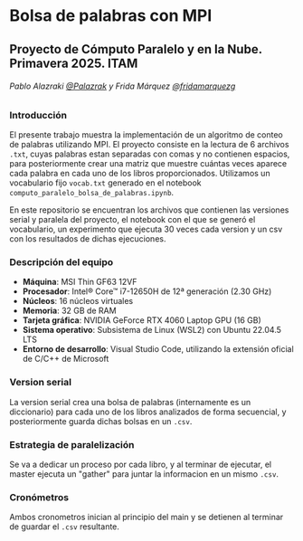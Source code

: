 # Bolsa de palabras con MPI

## Proyecto de Cómputo Paralelo y en la Nube. Primavera 2025. ITAM

###### Pablo Alazraki [@Palazrak](https://github.com/Palazrak) y Frida Márquez [@fridamarquezg](https://github.com/fridamarquezg)

### Introducción

El presente trabajo muestra la implementación de un algoritmo de conteo de palabras utilizando MPI. El proyecto consiste en la lectura de 6 archivos `.txt`, cuyas palabras estan separadas con comas y no contienen espacios, para posteriormente crear una matriz que muestre cuántas veces aparece cada palabra en cada uno de los libros proporcionados. Utilizamos un vocabulario fijo `vocab.txt` generado en el notebook `computo_paralelo_bolsa_de_palabras.ipynb`.

En este repositorio se encuentran los archivos que contienen las versiones serial y paralela del proyecto, el notebook con el que se generó el vocabulario, un experimento que ejecuta 30 veces cada version y un csv con los resultados de dichas ejecuciones.

### Descripción del equipo

- **Máquina**: MSI Thin GF63 12VF
- **Procesador**: Intel® Core™ i7-12650H de 12ª generación (2.30 GHz)
- **Núcleos**: 16 núcleos virtuales
- **Memoria**: 32 GB de RAM
- **Tarjeta gráfica**: NVIDIA GeForce RTX 4060 Laptop GPU (16 GB)
- **Sistema operativo**: Subsistema de Linux (WSL2) con Ubuntu 22.04.5 LTS
- **Entorno de desarrollo**: Visual Studio Code, utilizando la extensión oficial de C/C++ de Microsoft

### Version serial

La version serial crea una bolsa de palabras (internamente es un diccionario) para cada uno de los libros analizados de forma secuencial, y posteriormente guarda dichas bolsas en un `.csv`.

### Estrategia de paralelización

Se va a dedicar un proceso por cada libro, y al terminar de ejecutar, el master ejecuta un "gather" para juntar la informacion en un mismo `.csv`.

### Cronómetros

Ambos cronometros inician al principio del main y se detienen al terminar de guardar el `.csv` resultante.